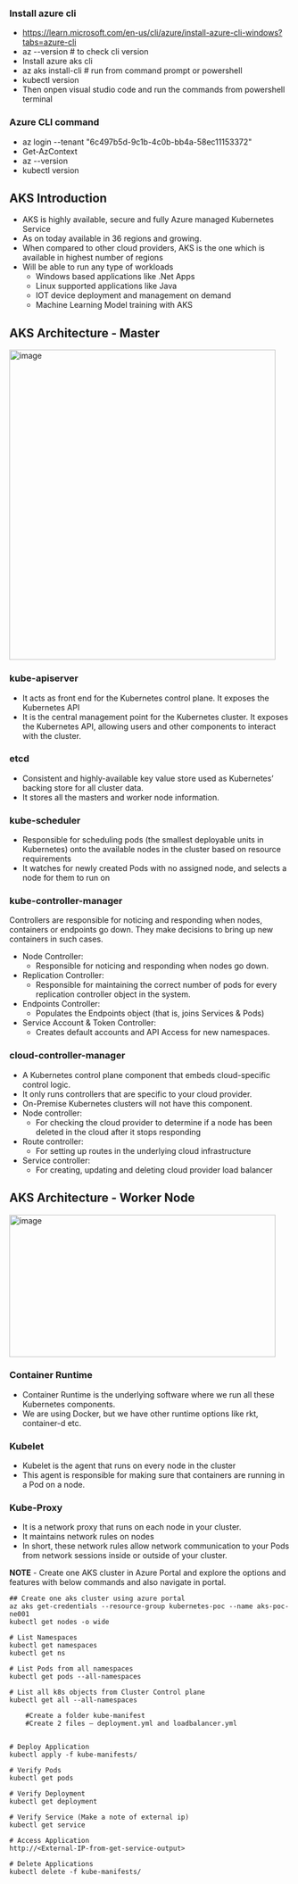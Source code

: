 ### Install azure cli
- https://learn.microsoft.com/en-us/cli/azure/install-azure-cli-windows?tabs=azure-cli
- az --version # to check cli version
- Install azure aks cli
- az aks install-cli # run from command prompt or powershell
- kubectl version
- Then onpen visual studio code and run the commands from powershell terminal

### Azure CLI command
- az login --tenant "6c497b5d-9c1b-4c0b-bb4a-58ec11153372"
- Get-AzContext
- az --version
- kubectl version

## AKS Introduction
- AKS is highly available, secure and fully Azure managed Kubernetes Service
- As on today available in 36 regions and growing. 
- When compared to other cloud providers, AKS is the one which is available in highest number of regions
- Will be able to run any type of workloads 
	- Windows based applications like .Net Apps 
	- Linux supported applications like Java
	- IOT device deployment and management on demand
	- Machine Learning Model training with AKS

## AKS Architecture - Master
<img width="477" height="556" alt="image" src="https://github.com/user-attachments/assets/3656cba7-e285-400f-ae8b-5222960aa435" />

### kube-apiserver
- It acts as front end for the Kubernetes control plane. It exposes the Kubernetes API
- It is the central management point for the Kubernetes cluster. It exposes the Kubernetes API, allowing users and other components to interact with the cluster.
### etcd
- Consistent and highly-available key value store used as Kubernetes’ backing store for all cluster data.
- It stores all the masters and worker node information. 
### kube-scheduler
- Responsible for scheduling pods (the smallest deployable units in Kubernetes) onto the available nodes in the cluster based on resource requirements
- It watches for newly created Pods with no assigned node, and selects a node for them to run on
### kube-controller-manager
Controllers are responsible for noticing and responding when nodes, containers or endpoints go down. They make decisions to bring up new containers in such cases. 
- Node Controller:
  - Responsible for noticing and responding when nodes go down. 
- Replication Controller:
   - Responsible for maintaining the correct number of pods for every replication controller object in the system.
- Endpoints Controller:
  - Populates the Endpoints object (that is, joins Services & Pods)
- Service Account & Token Controller:
  -  Creates default accounts and API Access for new namespaces.
### cloud-controller-manager
- A Kubernetes control plane component that embeds cloud-specific control logic. 
- It only runs controllers that are specific to your cloud provider. 
- On-Premise Kubernetes clusters will not have this component. 
- Node controller:
  - For checking the cloud provider to determine if a node has been deleted in the cloud after it stops responding
- Route controller:
  - For setting up routes in the underlying cloud infrastructure
- Service controller:
  - For creating, updating and deleting cloud provider load balancer

## AKS Architecture - Worker Node
<img width="477" height="255" alt="image" src="https://github.com/user-attachments/assets/133f937c-b474-45ed-9ab1-b1d32b393cb0" />

### Container Runtime
- Container Runtime is the underlying software where we run all these Kubernetes components. 
- We are using Docker, but we have other runtime options like rkt, container-d etc.
### Kubelet
- Kubelet is the agent that runs on every node in the cluster
- This agent is responsible for making sure that containers are running in a Pod on a node.
### Kube-Proxy
- It is a network proxy that runs on each node in your cluster.
- It maintains network rules on nodes
- In short, these network rules allow network communication to your Pods from network sessions inside or outside of your cluster.

**NOTE** - Create one AKS cluster in Azure Portal and explore the options and features with below commands and also navigate in portal.
```
## Create one aks cluster using azure portal
az aks get-credentials --resource-group kubernetes-poc --name aks-poc-ne001
kubectl get nodes -o wide 

# List Namespaces
kubectl get namespaces
kubectl get ns

# List Pods from all namespaces
kubectl get pods --all-namespaces

# List all k8s objects from Cluster Control plane
kubectl get all --all-namespaces

	#Create a folder kube-manifest
	#Create 2 files – deployment.yml and loadbalancer.yml


# Deploy Application
kubectl apply -f kube-manifests/

# Verify Pods
kubectl get pods

# Verify Deployment
kubectl get deployment

# Verify Service (Make a note of external ip)
kubectl get service

# Access Application
http://<External-IP-from-get-service-output>

# Delete Applications
kubectl delete -f kube-manifests/
```

